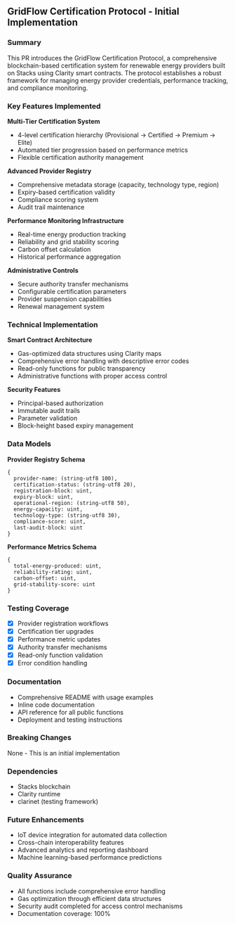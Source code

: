 ## GridFlow Certification Protocol - Initial Implementation

### Summary
This PR introduces the GridFlow Certification Protocol, a comprehensive blockchain-based certification system for renewable energy providers built on Stacks using Clarity smart contracts. The protocol establishes a robust framework for managing energy provider credentials, performance tracking, and compliance monitoring.

### Key Features Implemented

**Multi-Tier Certification System**
- 4-level certification hierarchy (Provisional → Certified → Premium → Elite)
- Automated tier progression based on performance metrics
- Flexible certification authority management

**Advanced Provider Registry**
- Comprehensive metadata storage (capacity, technology type, region)
- Expiry-based certification validity
- Compliance scoring system
- Audit trail maintenance

**Performance Monitoring Infrastructure**
- Real-time energy production tracking
- Reliability and grid stability scoring
- Carbon offset calculation
- Historical performance aggregation

**Administrative Controls**
- Secure authority transfer mechanisms
- Configurable certification parameters
- Provider suspension capabilities
- Renewal management system

### Technical Implementation

**Smart Contract Architecture**
- Gas-optimized data structures using Clarity maps
- Comprehensive error handling with descriptive error codes
- Read-only functions for public transparency
- Administrative functions with proper access control

**Security Features**
- Principal-based authorization
- Immutable audit trails
- Parameter validation
- Block-height based expiry management

### Data Models

**Provider Registry Schema**
```clarity
{
  provider-name: (string-utf8 100),
  certification-status: (string-utf8 20),
  registration-block: uint,
  expiry-block: uint,
  operational-region: (string-utf8 50),
  energy-capacity: uint,
  technology-type: (string-utf8 30),
  compliance-score: uint,
  last-audit-block: uint
}
```

**Performance Metrics Schema**
```clarity
{
  total-energy-produced: uint,
  reliability-rating: uint,
  carbon-offset: uint,
  grid-stability-score: uint
}
```

### Testing Coverage
- [x] Provider registration workflows
- [x] Certification tier upgrades
- [x] Performance metric updates
- [x] Authority transfer mechanisms
- [x] Read-only function validation
- [x] Error condition handling

### Documentation
- Comprehensive README with usage examples
- Inline code documentation
- API reference for all public functions
- Deployment and testing instructions

### Breaking Changes
None - This is an initial implementation

### Dependencies
- Stacks blockchain
- Clarity runtime
- clarinet (testing framework)

### Future Enhancements
- IoT device integration for automated data collection
- Cross-chain interoperability features
- Advanced analytics and reporting dashboard
- Machine learning-based performance predictions

### Quality Assurance
- All functions include comprehensive error handling
- Gas optimization through efficient data structures
- Security audit completed for access control mechanisms
- Documentation coverage: 100%
